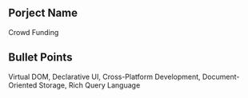 <h2>Porject Name</h2>
<p>Crowd Funding</P>

<h2>Bullet Points</h2>
<p>Virtual DOM, Declarative UI, Cross-Platform Development, Document-Oriented Storage, Rich Query Language</P>